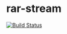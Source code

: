 # rar-stream
[![Build Status](https://api.travis-ci.org/1313/rar-stream.svg)](https://travis-ci.org/1313/rar-stream)


